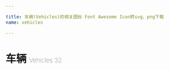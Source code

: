 ```yaml
---

title: 车辆(Vehicles)的相关图标 Font Awesome Icon转svg、png下载
name: vehicles

---
```


# 车辆  <small style="font-size: 60%;font-weight: 100">Vehicles <span class="badge-secondary badge">32</span> </small>

<search tag="vehicles" :max="0"/>


